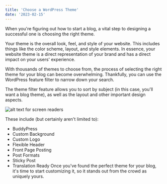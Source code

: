 ```yaml
---
title: 'Choose a WordPress Theme'
date: '2023-02-15'
---
```


When you're figuring out how to start a blog, a vital step to designing a successful one is choosing the right theme.

Your theme is the overall look, feel, and style of your website. This includes things like the color scheme, layout, and style elements. In essence, your website theme is a direct representation of your brand and has a direct impact on your users' experience.

With thousands of themes to choose from, the process of selecting the right theme for your blog can become overwhelming. Thankfully, you can use the WordPress feature filter to narrow down your search.

The theme filter feature allows you to sort by subject (in this case, you'll want a blog theme), as well as the layout and other important design aspects.

![alt text for screen readers](/images/themes.png "Text to show on mouseover")

These include (but certainly aren't limited to):

- BuddyPress
- Custom Background
- Custom Logo
- Flexible Header
- Front Page Posting
- Post Formats
- Sticky Post
- Translation Ready
Once you've found the perfect theme for your blog, it's time to start customizing it, so it stands out from the crowd as uniquely yours.